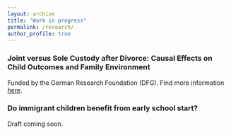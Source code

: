 ```yaml
---
layout: archive
title: "Work in progress"
permalink: /research/
author_profile: true
---
```


### Joint versus Sole Custody after Divorce: Causal Effects on Child Outcomes and Family Environment
Funded by the German Research Foundation (DFG). Find more information [here](https://www.ifo.de/en/project/2021-07-01/joint-versus-sole-custody-after-divorce-causal-effects-child-outcomes-and-family). 


### Do immigrant children benefit from early school start?
Draft coming soon.
